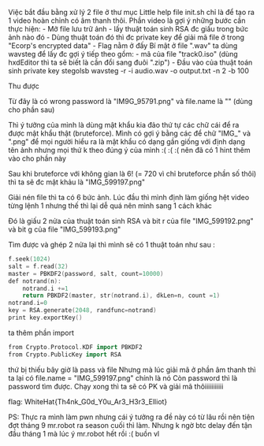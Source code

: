 Việc bắt đầu bằng xử lý 2 file ở thư mục Little help
	file init.sh chỉ là để tạo ra 1 video hoàn chỉnh có âm thanh thôi. 
		Phần video là gợi ý những bước cần thực hiện:
			- Mở file lưu trữ ảnh
			- lấy thuật toán sinh RSA đc giấu trong bức ảnh nào đó
			- Dùng thuật toán đó thì đc private key để giải mã file ở trong "Ecorp's encrypted data"
			- Flag nằm ở đấy
		Bí mật ở file ".wav" ta dùng wavsteg để lấy đc gợi ý tiếp theo gồm:
								- mã của file "track0.iso" (dùng hxdEditor thì ta sẽ biết là cần đổi sang đuôi ".zip")
								- Đầu vào của thuật toán sinh private key
stegolsb wavsteg -r -i audio.wav -o output.txt -n 2 -b 100

Thu được

Từ đây là có wrong password là "IM9G_95791.png" và file.name là "" (dùng cho phần sau)

Thì ý tưởng của mình là dùng mật khẩu kia đảo thứ tự các chữ cái để ra được mật khẩu thật (bruteforce). Mình có gợi ý bằng các để chữ "IMG_" và ".png" để mọi người hiểu ra là mật khẩu có dạng gần giống với định dạng tên ảnh nhưng mọi thứ k theo đúng ý của mình :( :( :( nên đã có 1 hint thêm vào cho phần này

Sau khi bruteforce với không gian là 6! (= 720 vì chỉ bruteforce phần số thôi) thì ta sẽ đc mật khảu là "IMG_599197.png"

Giải nén file thì ta có 6 bức ảnh. Lúc đầu thì mình định làm giống hệt video từng lệnh 1 nhưng thế thì lại dễ quá nên mình sang 1 cách khác

Đó là giấu 2 nửa của thuật toán sinh RSA và bit r của file "IMG_599192.png" và bit g của file "IMG_599193.png"

Tìm được và ghép 2 nửa lại thì mình sẽ có 1 thuật toán như sau :

```cpp
f.seek(1024)
salt = f.read(32)
master = PBKDF2(password, salt, count=10000)
def notrand(n):
	notrand.i +=1
	return PBKDF2(master, str(notrand.i), dkLen=n, count =1)
notrand.i=0
key = RSA.generate(2048, randfunc=notrand)
print key.exportKey()
```

ta thêm phần import

```cpp
from Crypto.Protocol.KDF import PBKDF2
from Crypto.PublicKey import RSA
```

thứ bị thiếu bây giờ là pass và file
Nhưng mà lúc giải mã ở phần âm thanh thì ta lại có file.name = "IMG_599197.png" chính là nó
Còn password thì là password tìm được. Chạy xong thì ta sẽ có PK và giải mã thôiiiiiiiiiii

flag:  WhiteHat{Th4nk_G0d_Y0u_Ar3_H3r3_Elliot}

PS: Thực ra mình làm pwn nhưng cái ý tưởng ra đề này có từ lâu rồi nên tiện đợt tháng 9 mr.robot ra season cuối thì làm. Nhưng k ngờ btc delay đến tận đầu tháng 1 mà lúc ý mr.robot hết rồi :( buồn vl